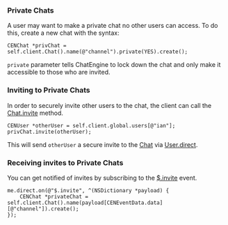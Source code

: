### Private Chats  

A user may want to make a private chat no other users can access. To do this, create a new chat with the syntax:  
```objc
CENChat *privChat = self.client.Chat().name(@"channel").private(YES).create();
```  

`private` parameter tells ChatEngine to lock down the chat and only make it accessible to those who are invited.  


### Inviting to Private Chats

In order to securely invite other users to the chat, the client can call the [Chat.invite](reference-chat#invite) method.  
```objc
CENUser *otherUser = self.client.global.users[@"ian"];
privChat.invite(otherUser);
```  

This will send `otherUser` a secure invite to the [Chat](reference-chat) via [User.direct](reference-user#direct).

### Receiving invites to Private Chats

You can get notified of invites by subscribing to the [$.invite](reference-me#event-invite) event.  
```objc
me.direct.on(@"$.invite", ^(NSDictionary *payload) {
    CENChat *privateChat = self.client.Chat().name(payload[CENEventData.data][@"channel"]).create();
});
```